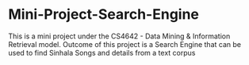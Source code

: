 # Mini-Project-Search-Engine
This is a mini project under the CS4642 - Data Mining &amp; Information Retrieval model. Outcome of this project is a Search Engine that can be used to find Sinhala Songs and details from a text corpus
